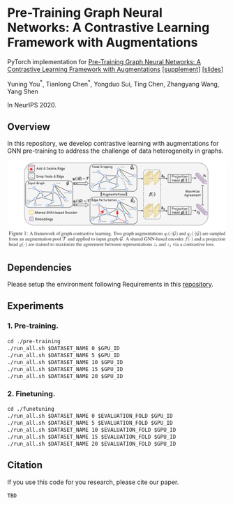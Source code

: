 # Pre-Training Graph Neural Networks: A Contrastive Learning Framework with Augmentations

PyTorch implementation for [Pre-Training Graph Neural Networks: A Contrastive Learning Framework with Augmentations]() [[supplement]]() [[slides]]()

Yuning You<sup>\*</sup>, Tianlong Chen<sup>\*</sup>, Yongduo Sui, Ting Chen, Zhangyang Wang, Yang Shen

In NeurIPS 2020.

## Overview

In this repository, we develop contrastive learning with augmentations for GNN pre-training to address the challenge of data heterogeneity in graphs.

![](./graphcl.png)

## Dependencies

Please setup the environment following Requirements in this [repository](https://github.com/chentingpc/gfn#requirements).

## Experiments

### 1. Pre-training. ###

```
cd ./pre-training
./run_all.sh $DATASET_NAME 0 $GPU_ID
./run_all.sh $DATASET_NAME 5 $GPU_ID
./run_all.sh $DATASET_NAME 10 $GPU_ID
./run_all.sh $DATASET_NAME 15 $GPU_ID
./run_all.sh $DATASET_NAME 20 $GPU_ID
```

### 2. Finetuning. ###

```
cd ./funetuning
./run_all.sh $DATASET_NAME 0 $EVALUATION_FOLD $GPU_ID
./run_all.sh $DATASET_NAME 5 $EVALUATION_FOLD $GPU_ID
./run_all.sh $DATASET_NAME 10 $EVALUATION_FOLD $GPU_ID
./run_all.sh $DATASET_NAME 15 $EVALUATION_FOLD $GPU_ID
./run_all.sh $DATASET_NAME 20 $EVALUATION_FOLD $GPU_ID
```

## Citation

If you use this code for you research, please cite our paper.

```
TBD
```

